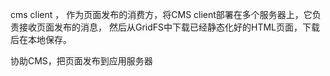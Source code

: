 cms client ，
作为页面发布的消费方，将CMS client部署在多个服务器上，它负责接收页面发布的消息，
然后从GridFS中下载已经静态化好的HTML页面，下载后在本地保存。

协助CMS，把页面发布到应用服务器